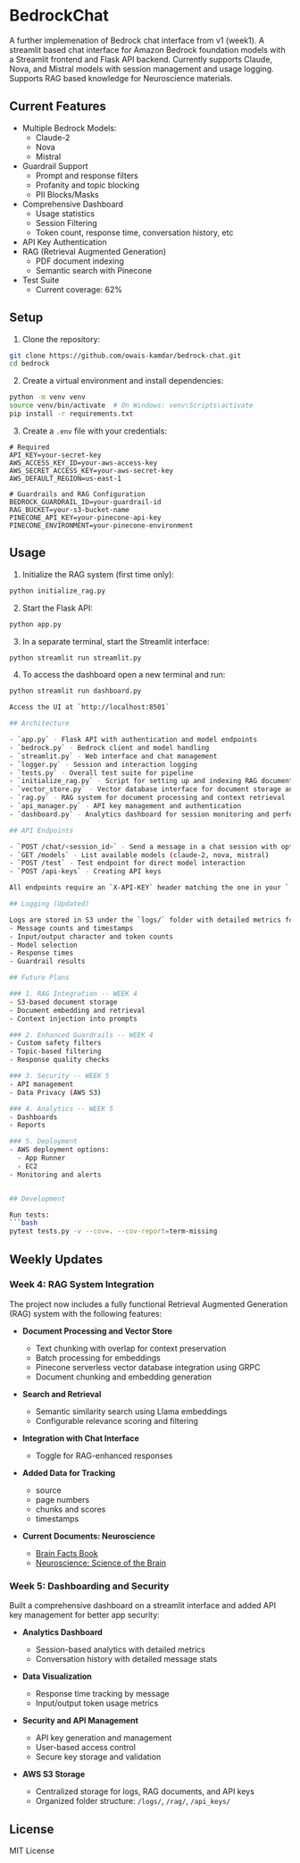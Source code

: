 # BedrockChat

A further implemenation of Bedrock chat interface from v1 (week1).
A streamlit based chat interface for Amazon Bedrock foundation models with a Streamlit frontend and Flask API backend. Currently supports Claude, Nova, and Mistral models with session management and usage logging. Supports RAG based knowledge for Neuroscience materials.
## Current Features

- Multiple Bedrock Models:
  - Claude-2
  - Nova
  - Mistral
- Guardrail Support
  - Prompt and response filters
  - Profanity and topic blocking
  - PII Blocks/Masks
- Comprehensive Dashboard
  - Usage statistics
  - Session Filtering
  - Token count, response time, conversation history, etc
- API Key Authentication
- RAG (Retrieval Augmented Generation)
  - PDF document indexing
  - Semantic search with Pinecone
- Test Suite
  - Current coverage: 62%

## Setup

1. Clone the repository:
```bash
git clone https://github.com/owais-kamdar/bedrock-chat.git
cd bedrock
```

2. Create a virtual environment and install dependencies:
```bash
python -m venv venv
source venv/bin/activate  # On Windows: venv\Scripts\activate
pip install -r requirements.txt
```

3. Create a `.env` file with your credentials:
```
# Required
API_KEY=your-secret-key
AWS_ACCESS_KEY_ID=your-aws-access-key
AWS_SECRET_ACCESS_KEY=your-aws-secret-key
AWS_DEFAULT_REGION=us-east-1

# Guardrails and RAG Configuration
BEDROCK_GUARDRAIL_ID=your-guardrail-id
RAG_BUCKET=your-s3-bucket-name
PINECONE_API_KEY=your-pinecone-api-key
PINECONE_ENVIRONMENT=your-pinecone-environment
```

## Usage

1. Initialize the RAG system (first time only):
```bash
python initialize_rag.py
```

2. Start the Flask API:
```bash
python app.py
```

3. In a separate terminal, start the Streamlit interface:
```bash
python streamlit run streamlit.py
```

4. To access the dashboard open a new terminal and run:
```bash
python streamlit run dashboard.py

Access the UI at `http://localhost:8501`

## Architecture

- `app.py` - Flask API with authentication and model endpoints
- `bedrock.py` - Bedrock client and model handling
- `streamlit.py` - Web interface and chat management
- `logger.py` - Session and interaction logging
- `tests.py` - Overall test suite for pipeline
- `initialize_rag.py` - Script for setting up and indexing RAG documents
- `vector_store.py` - Vector database interface for document storage and retrieval
- `rag.py` - RAG system for document processing and context retrieval
- `api_manager.py` - API key management and authentication
- `dashboard.py` - Analytics dashboard for session monitoring and performance metrics

## API Endpoints

- `POST /chat/<session_id>` - Send a message in a chat session with optional RAG context
- `GET /models` - List available models (claude-2, nova, mistral)
- `POST /test` - Test endpoint for direct model interaction
- `POST /api-keys` - Creating API keys

All endpoints require an `X-API-KEY` header matching the one in your `.env` file.

## Logging (Updated)

Logs are stored in S3 under the `logs/` folder with detailed metrics for each interaction:
- Message counts and timestamps
- Input/output character and token counts
- Model selection
- Response times
- Guardrail results

## Future Plans

### 1. RAG Integration -- WEEK 4
- S3-based document storage
- Document embedding and retrieval
- Context injection into prompts

### 2. Enhanced Guardrails -- WEEK 4
- Custom safety filters
- Topic-based filtering
- Response quality checks

### 3. Security -- WEEK 5
- API management
- Data Privacy (AWS S3)

### 4. Analytics -- WEEK 5
- Dashboards
- Reports

### 5. Deployment
- AWS deployment options:
  - App Runner
  - EC2
- Monitoring and alerts


## Development

Run tests:
```bash
pytest tests.py -v --cov=. --cov-report=term-missing
```

## Weekly Updates

### Week 4: RAG System Integration
The project now includes a fully functional Retrieval Augmented Generation (RAG) system with the following features:


- **Document Processing and Vector Store**
  - Text chunking with overlap for context preservation
  - Batch processing for embeddings
  - Pinecone serverless vector database integration using GRPC
  - Document chunking and embedding generation

- **Search and Retrieval**
  - Semantic similarity search using Llama embeddings
  - Configurable relevance scoring and filtering

- **Integration with Chat Interface**
  - Toggle for RAG-enhanced responses

- **Added Data for Tracking**
  - source
  - page numbers 
  - chunks and scores
  - timestamps

- **Current Documents: Neuroscience**
  - [Brain Facts Book](https://www.brainfacts.org/-/media/Brainfacts2/BrainFacts-Book/Brain_Facts_BookHighRes.pdf)
  - [Neuroscience: Science of the Brain](https://brain.mcmaster.ca/BrainBee/Neuroscience.Science.of.the.Brain.pdf)


### Week 5: Dashboarding and Security
Built a comprehensive dashboard on a streamlit interface and added API key management for better app security:

- **Analytics Dashboard**
  - Session-based analytics with detailed metrics
  - Conversation history with detailed message stats

- **Data Visualization**
  - Response time tracking by message
  - Input/output token usage metrics

- **Security and API Management**
  - API key generation and management
  - User-based access control
  - Secure key storage and validation

- **AWS S3 Storage**
  - Centralized storage for logs, RAG documents, and API keys
  - Organized folder structure: `/logs/`, `/rag/`, `/api_keys/`
  
## License

MIT License
